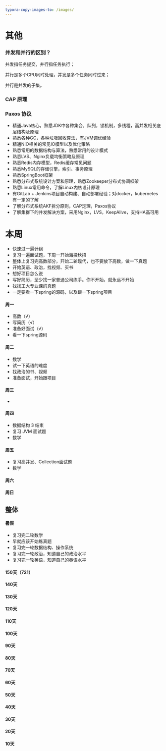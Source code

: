 ```yaml
---
typora-copy-images-to: /images/
---
```


# 其他

### 并发和并行的区别？

并发指任务提交，并行指任务执行；

并行是多个CPU同时处理，并发是多个任务同时过来；

并行是并发的子集。

### CAP 原理

### Paxos 协议







- 精通Java核心，熟悉JDK中各种集合，队列，锁机制，多线程，高并发相关底层结构及原理
- 熟悉各种GC，各种垃圾回收算法，有JVM调优经验
- 精通NIO相关的常见IO模型以及优化策略
- 熟悉常用的数据结构与算法，熟悉常用的设计模式
- 熟悉LVS、Nginx负载均衡策略及原理
- 熟悉Redis内存模型，Redis缓存常见问题 
- 熟悉MySQL的存储引擎，索引、事务原理
- 熟悉SpringBoot框架
- 熟悉分布式系统设计方案和原理，熟悉Zookeeper分布式协调框架
- 熟悉Linux常用命令，了解Linux内核设计原理
- 有GitLab + Jenkins项目自动构建、自动部署经验；对docker，kubernetes有一定的了解
- 了解分布式系统AKF拆分原则，CAP定理，Paxos协议
- 了解集群下的并发解决方案，采用Nginx，LVS，KeepAlive，支持HA高可用



# 本周

- 快速过一遍计组
- 复习一遍面试题，下周一开始海投秋招
- 整体上复习完高数部分，开始二轮现代，也不要放下高数，做一下真题
- 开始英语、政治，找视频、买书
- 想好项目怎么说
- 写好简历，至少找一家普通公司练手。你不开始，就永远不开始
- 找找工大专业课的真题
- 一定要看一下spring的源码，以及跟一下spring项目



#### 周一

- 高数（√）
- 写简历（√）
- 准备好面试（√）
- 看一下spring源码



#### 周二

- 数学
- 试一下英语的难度
- 找政治的书、视频
- 准备面试，开始跟项目



#### 周三

- 



#### 周四

- 数据结构 3 结束
- 复习 JVM 面试题
- 数学



#### 周五

- 复习高并发、Collection面试题
- 数学



#### 周六



#### 周日



## 整体

#### 暑假

- 复习完二轮数学
- 早就应该开始练真题
- 复习完一轮数据结构、操作系统
- 复习完一轮政治，知道自己的政治水平
- 复习完一轮英语，知道自己的英语水平



#### 150天（721）



#### 140天



#### 130天



#### 120天



#### 110天



#### 100天



#### 90天



#### 80天



#### 70天



#### 60天



#### 50天



#### 40天



#### 30天



#### 20天



#### 10天



